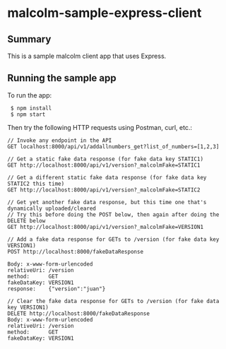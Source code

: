 malcolm-sample-express-client
=============================

## Summary

This is a sample malcolm client app that uses Express.

## Running the sample app

To run the app:

     $ npm install
     $ npm start

Then try the following HTTP requests using Postman, curl, etc.:

```
// Invoke any endpoint in the API
GET localhost:8000/api/v1/addallnumbers_get?list_of_numbers=[1,2,3]
```

```
// Get a static fake data response (for fake data key STATIC1)
GET http://localhost:8000/api/v1/version?_malcolmFake=STATIC1
```

```
// Get a different static fake data response (for fake data key STATIC2 this time)
GET http://localhost:8000/api/v1/version?_malcolmFake=STATIC2
```

```
// Get yet another fake data response, but this time one that's dynamically uploaded/cleared
// Try this before doing the POST below, then again after doing the DELETE below
GET http://localhost:8000/api/v1/version?_malcolmFake=VERSION1
```

```
// Add a fake data response for GETs to /version (for fake data key VERSION1)
POST http://localhost:8000/fakeDataResponse

Body: x-www-form-urlencoded
relativeUri: /version
method:      GET
fakeDataKey: VERSION1
response:    {"version":"juan"}
```

```
// Clear the fake data response for GETs to /version (for fake data key VERSION1)
DELETE http://localhost:8000/fakeDataResponse
Body: x-www-form-urlencoded
relativeUri: /version
method:      GET
fakeDataKey: VERSION1
```

